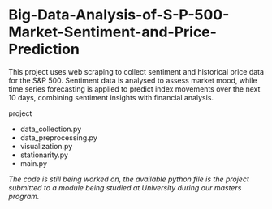 # Big-Data-Analysis-of-S-P-500-Market-Sentiment-and-Price-Prediction
This project uses web scraping to collect sentiment and historical price data for the S&amp;P 500. Sentiment data is analysed to assess market mood, while time series forecasting is applied to predict index movements over the next 10 days, combining sentiment insights with financial analysis.


project
- data_collection.py
- data_preprocessing.py
- visualization.py
- stationarity.py
- main.py



*The code is still being worked on, the available python file is the project submitted to a module being studied at University during our masters program.*
